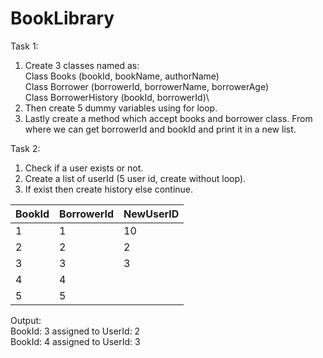 # BookLibrary
Task 1:
1. Create 3 classes named as:\
   Class Books (bookId, bookName, authorName)\
   Class Borrower (borrowerId, borrowerName, borrowerAge)\
   Class BorrowerHistory (bookId, borrowerId)\
2. Then create 5 dummy variables using for loop.
3. Lastly create a method which accept books and borrower class. From where we can get borrowerId and bookId and print it in a new list.

Task 2:
1. Check if a user exists or not.
2. Create a list of userId (5 user id, create without loop). 
3. If exist then create history
   else continue.

BookId | BorrowerId | NewUserID |
| ------- | --- | --- |
1 | 1 | 10 |
2 | 2 | 2 |
3 | 3 | 3 |
4 | 4 |  |
5 | 5 |  |

Output:\
BookId: 3 assigned to UserId: 2\
BookId: 4 assigned to UserId: 3
